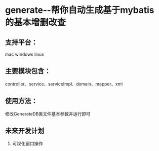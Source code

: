 # generate--帮你自动生成基于mybatis的基本增删改查

## 支持平台：
mac windows linux

## 主要模块包含：
controller、service、serviceImpl、domain、mapper、xml

## 使用方法：
修改GenerateDB类文件基本参数并运行即可


## 未来开发计划
1. 可视化窗口操作
